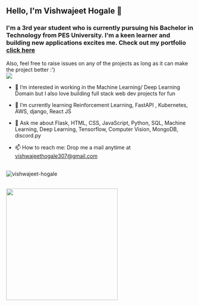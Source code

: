 ## Hello, I'm Vishwajeet Hogale 👋

### I'm a 3rd year student who is currently pursuing his Bachelor in Technology from PES University. I'm a keen learner and building new applications excites me. Check out my portfolio <a href="https://vishwajeet-hogale.github.io/vishwajeethogale">click here</a>
Also, feel free to raise issues on any of the projects as long as it can make the project better :')
<br>
<img src="https://komarev.com/ghpvc/?username=your-github-vishwajeet-hogale&color=green" ></img>

- 🔭 I’m interested in working in the Machine Learning/ Deep Learning Domain but I also love building full stack web dev projects for fun
- 🌱 I’m currently learning Reinforcement Learning, FastAPI , Kubernetes, AWS, django, React JS


- 💬 Ask me about Flask, HTML, CSS, JavaScript, Python, SQL, Machine Learning, Deep Learning, Tensorflow, Computer Vision, MongoDB, discord.py 
- 📫 How to reach me: Drop me a mail anytime at vishwajeethogale307@gmail.com
<br><br>
<!-- <p><img src="https://github-readme-stats.vercel.app/api?username=vishwajeet-hogale"></img></p> -->
<p><img align="center" src="https://github-readme-streak-stats.herokuapp.com/?user=vishwajeet-hogale" alt="vishwajeet-hogale" /></p>
<br/>
<img src="https://media.giphy.com/media/zOvBKUUEERdNm/giphy.gif"  height="300" width="300" />

